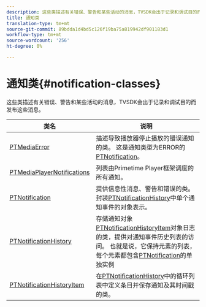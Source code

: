 ```yaml
---
description: 这些类描述有关错误、警告和某些活动的消息，TVSDK会出于记录和调试目的而发布这些消息。
title: 通知类
translation-type: tm+mt
source-git-commit: 89bdda1d4bd5c126f19ba75a819942df901183d1
workflow-type: tm+mt
source-wordcount: '256'
ht-degree: 0%

---
```



# 通知类{#notification-classes}

这些类描述有关错误、警告和某些活动的消息，TVSDK会出于记录和调试目的而发布这些消息。

| **类名** | **说明** |
|---|---|
| [PTMediaError](https://help.adobe.com/en_US/primetime/api/psdk/appledoc/Classes/PTMediaError.html) | 描述导致播放器停止播放的错误通知的类。 这是通知类型为ERROR的[PTNotification](https://help.adobe.com/en_US/primetime/api/psdk/appledoc/Classes/PTNotification.html)。 |
| [PTMediaPlayerNotifications](https://help.adobe.com/en_US/primetime/api/psdk/appledoc/Classes/PTMediaPlayerNotifications.html) | 列表由Primetime Player框架调度的所有通知。 |
| [PTNotification](https://help.adobe.com/en_US/primetime/api/psdk/appledoc/Classes/PTNotification.html) | 提供信息性消息、警告和错误的类。 封装[PTNotificationHistory](https://help.adobe.com/en_US/primetime/api/psdk/appledoc/Classes/PTNotificationHistory.html)中单个通知事件的对象表示。 |
| [PTNotificationHistory](https://help.adobe.com/en_US/primetime/api/psdk/appledoc/Classes/PTNotificationHistory.html) | 存储通知对象[PTNotificationHistoryItem](https://help.adobe.com/en_US/primetime/api/psdk/appledoc/Classes/PTNotificationHistoryItem.html)对象日志的类，提供对通知事件历史列表的访问。 也就是说，它保持元素的列表，每个元素都包含[PTNotification](https://help.adobe.com/en_US/primetime/api/psdk/appledoc/Classes/PTNotification.html)的单独实例 |
| [PTNotificationHistoryItem](https://help.adobe.com/en_US/primetime/api/psdk/appledoc/Classes/PTNotificationHistoryItem.html) | 在[PTNotificationHistory](https://help.adobe.com/en_US/primetime/api/psdk/appledoc/Classes/PTNotificationHistory.html)中的循环列表中定义条目并保存通知及其时间戳的类。 |

